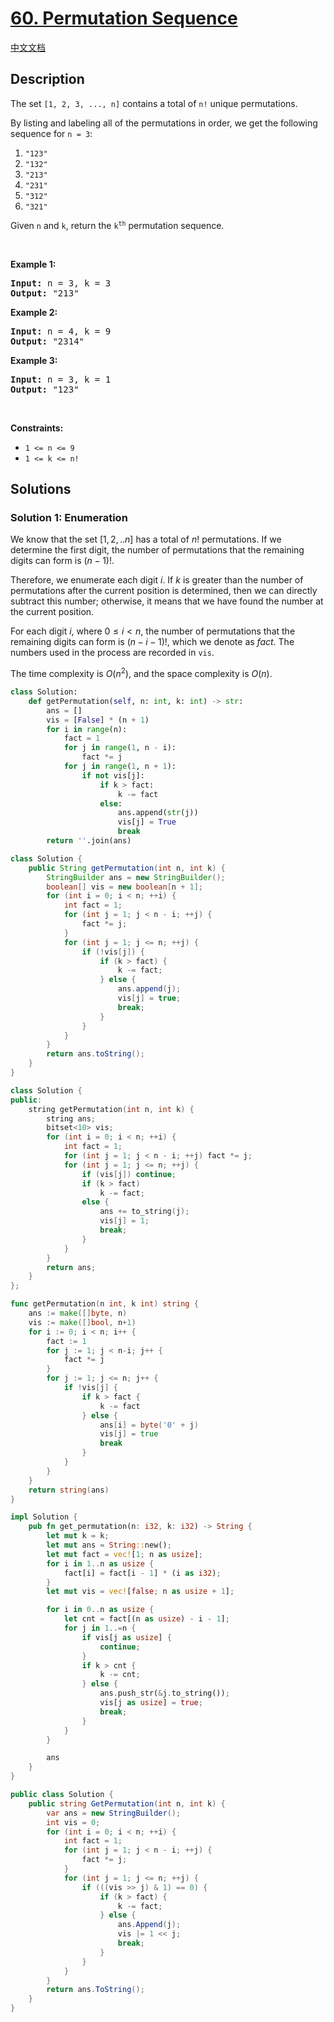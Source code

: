 # [60. Permutation Sequence](https://leetcode.com/problems/permutation-sequence)

[中文文档](/solution/0000-0099/0060.Permutation%20Sequence/README.md)

<!-- tags:Recursion,Math -->

## Description

<p>The set <code>[1, 2, 3, ...,&nbsp;n]</code> contains a total of <code>n!</code> unique permutations.</p>

<p>By listing and labeling all of the permutations in order, we get the following sequence for <code>n = 3</code>:</p>

<ol>
	<li><code>&quot;123&quot;</code></li>
	<li><code>&quot;132&quot;</code></li>
	<li><code>&quot;213&quot;</code></li>
	<li><code>&quot;231&quot;</code></li>
	<li><code>&quot;312&quot;</code></li>
	<li><code>&quot;321&quot;</code></li>
</ol>

<p>Given <code>n</code> and <code>k</code>, return the <code>k<sup>th</sup></code> permutation sequence.</p>

<p>&nbsp;</p>
<p><strong class="example">Example 1:</strong></p>
<pre><strong>Input:</strong> n = 3, k = 3
<strong>Output:</strong> "213"
</pre><p><strong class="example">Example 2:</strong></p>
<pre><strong>Input:</strong> n = 4, k = 9
<strong>Output:</strong> "2314"
</pre><p><strong class="example">Example 3:</strong></p>
<pre><strong>Input:</strong> n = 3, k = 1
<strong>Output:</strong> "123"
</pre>
<p>&nbsp;</p>
<p><strong>Constraints:</strong></p>

<ul>
	<li><code>1 &lt;= n &lt;= 9</code></li>
	<li><code>1 &lt;= k &lt;= n!</code></li>
</ul>

## Solutions

### Solution 1: Enumeration

We know that the set $[1,2,..n]$ has a total of $n!$ permutations. If we determine the first digit, the number of permutations that the remaining digits can form is $(n-1)!$.

Therefore, we enumerate each digit $i$. If $k$ is greater than the number of permutations after the current position is determined, then we can directly subtract this number; otherwise, it means that we have found the number at the current position.

For each digit $i$, where $0 \leq i < n$, the number of permutations that the remaining digits can form is $(n-i-1)!$, which we denote as $fact$. The numbers used in the process are recorded in `vis`.

The time complexity is $O(n^2)$, and the space complexity is $O(n)$.

<!-- tabs:start -->

```python
class Solution:
    def getPermutation(self, n: int, k: int) -> str:
        ans = []
        vis = [False] * (n + 1)
        for i in range(n):
            fact = 1
            for j in range(1, n - i):
                fact *= j
            for j in range(1, n + 1):
                if not vis[j]:
                    if k > fact:
                        k -= fact
                    else:
                        ans.append(str(j))
                        vis[j] = True
                        break
        return ''.join(ans)
```

```java
class Solution {
    public String getPermutation(int n, int k) {
        StringBuilder ans = new StringBuilder();
        boolean[] vis = new boolean[n + 1];
        for (int i = 0; i < n; ++i) {
            int fact = 1;
            for (int j = 1; j < n - i; ++j) {
                fact *= j;
            }
            for (int j = 1; j <= n; ++j) {
                if (!vis[j]) {
                    if (k > fact) {
                        k -= fact;
                    } else {
                        ans.append(j);
                        vis[j] = true;
                        break;
                    }
                }
            }
        }
        return ans.toString();
    }
}
```

```cpp
class Solution {
public:
    string getPermutation(int n, int k) {
        string ans;
        bitset<10> vis;
        for (int i = 0; i < n; ++i) {
            int fact = 1;
            for (int j = 1; j < n - i; ++j) fact *= j;
            for (int j = 1; j <= n; ++j) {
                if (vis[j]) continue;
                if (k > fact)
                    k -= fact;
                else {
                    ans += to_string(j);
                    vis[j] = 1;
                    break;
                }
            }
        }
        return ans;
    }
};
```

```go
func getPermutation(n int, k int) string {
	ans := make([]byte, n)
	vis := make([]bool, n+1)
	for i := 0; i < n; i++ {
		fact := 1
		for j := 1; j < n-i; j++ {
			fact *= j
		}
		for j := 1; j <= n; j++ {
			if !vis[j] {
				if k > fact {
					k -= fact
				} else {
					ans[i] = byte('0' + j)
					vis[j] = true
					break
				}
			}
		}
	}
	return string(ans)
}
```

```rust
impl Solution {
    pub fn get_permutation(n: i32, k: i32) -> String {
        let mut k = k;
        let mut ans = String::new();
        let mut fact = vec![1; n as usize];
        for i in 1..n as usize {
            fact[i] = fact[i - 1] * (i as i32);
        }
        let mut vis = vec![false; n as usize + 1];

        for i in 0..n as usize {
            let cnt = fact[(n as usize) - i - 1];
            for j in 1..=n {
                if vis[j as usize] {
                    continue;
                }
                if k > cnt {
                    k -= cnt;
                } else {
                    ans.push_str(&j.to_string());
                    vis[j as usize] = true;
                    break;
                }
            }
        }

        ans
    }
}
```

```cs
public class Solution {
    public string GetPermutation(int n, int k) {
        var ans = new StringBuilder();
        int vis = 0;
        for (int i = 0; i < n; ++i) {
            int fact = 1;
            for (int j = 1; j < n - i; ++j) {
                fact *= j;
            }
            for (int j = 1; j <= n; ++j) {
                if (((vis >> j) & 1) == 0) {
                    if (k > fact) {
                        k -= fact;
                    } else {
                        ans.Append(j);
                        vis |= 1 << j;
                        break;
                    }
                }
            }
        }
        return ans.ToString();
    }
}
```

<!-- tabs:end -->

<!-- end -->

